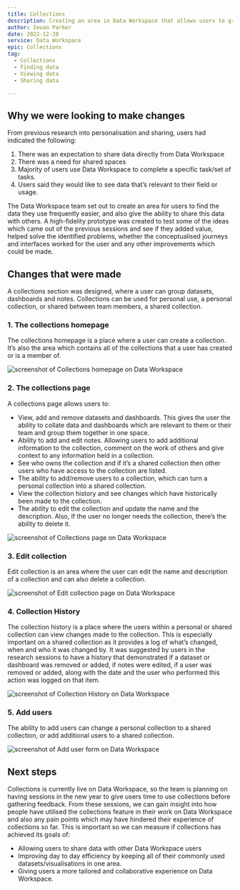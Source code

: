 ```yaml
---
title: Collections
description: Creating an area in Data Workspace that allows users to group Datasets and Dashboards that they often use.
author: Ieuan Parker
date: 2022-12-20
service: Data Workspace
epic: Collections
tag:
  - Collections
  - Finding data
  - Viewing data
  - Sharing data

---
```


## Why we were looking to make changes
From previous research into personalisation and sharing, users had indicated the following:

1. There was an expectation to share data directly from Data Workspace
2. There was a need for shared spaces
3. Majority of users use Data Workspace to complete a specific task/set of tasks.
4. Users said they would like to see data that’s relevant to their field or usage. 

The Data Workspace team set out to create an area for users to find the data they use frequently easier, and also give the ability to share this data with others. A high-fidelity prototype was created to test some of the ideas which came out of the previous sessions and see if they added value, helped solve the identified problems, whether the conceptualised journeys and interfaces worked for the user and any other improvements which could be made.

## Changes that were made
A collections section was designed, where a user can group datasets, dashboards and notes. Collections can be used for personal use, a personal collection, or shared between team members, a shared collection.

### 1. The collections homepage
The collections homepage is a place where a user can create a collection. It’s also the area which contains all of the collections that a user has created or is a member of.

![screenshot of Collections homepage on Data Workspace](CollectionHomepage-Updated.png)

### 2. The collections page
A collections page allows users to:
* View, add and remove datasets and dashboards. This gives the user the ability to collate data and dashboards which are relevant to them or their team and group them together in one space.
* Ability to add and edit notes. Allowing users to add additional information to the collection, comment on the work of others and give context to any information held in a collection.
* See who owns the collection  and if it’s a shared collection then other users who have access to the collection are listed.
* The ability to add/remove users to a collection, which can turn a personal collection into a shared collection.
* View the collection history and see changes which have historically been made to the collection.
* The ability to edit the collection and update the name and the description. Also, if the user no longer needs the collection, there’s the ability to delete it.

![screenshot of Collections page on Data Workspace](CollectionPage-Updated.png)

### 3. Edit collection
Edit collection is an area where the user can edit the name and description of a collection and can also delete a collection.

![screenshot of Edit collection page on Data Workspace](EditCollection-Updated.png)

### 4. Collection History
The collection history is a place where the users within a personal or shared collection can view changes made to the collection. This is especially important on a shared collection as it provides a log of what’s changed, when and who it was changed by. It was suggested by users in the research sessions to have a history that demonstrated if a dataset or dashboard was removed or added, if notes were edited, if a user was removed or added, along with the date and the user who performed this action was logged on that item.

![screenshot of Collection History on Data Workspace](ShowHistory.png)

### 5. Add users
The ability to add users can change a personal collection to a shared collection, or add additional users to a shared collection.

![screenshot of Add user form on Data Workspace](Add-Users-Updated.png)

## Next steps
Collections is currently live on Data Workspace, so the team is planning on having sessions in the new year to give users time to use collections before gathering feedback. From these sessions, we can gain insight into how people have utilised the collections feature in their work on Data Workspace and also any pain points which may have hindered their experience of collections so far. This is important so we can measure if collections has achieved its goals of:
* Allowing users to share data with other Data Workspace users
* Improving day to day efficiency by keeping all of their commonly used datasets/visualisations in one area.
* Giving users a more tailored and collaborative experience on Data Workspace.
